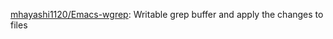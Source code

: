 


[mhayashi1120/Emacs-wgrep](https://github.com/mhayashi1120/Emacs-wgrep): Writable grep buffer and apply the changes to files






